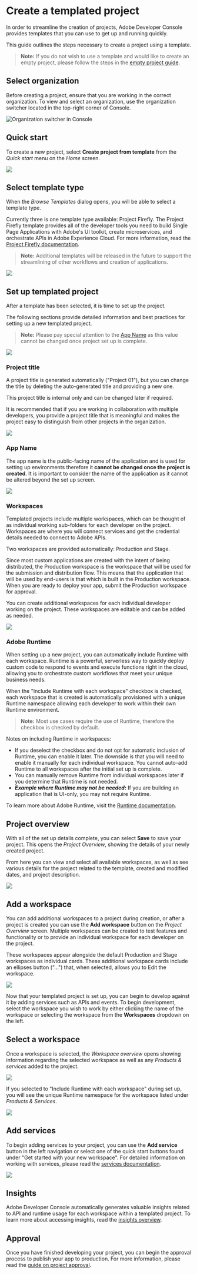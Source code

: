 # Create a templated project

In order to streamline the creation of projects, Adobe Developer Console provides templates that you can use to get up and running quickly.

This guide outlines the steps necessary to create a project using a template. 

> **Note:** If you do not wish to use a template and would like to create an empty project, please follow the steps in the [empty project guide](projects-empty.md).

## Select organization

Before creating a project, ensure that you are working in the correct organization. To view and select an organization, use the organization switcher located in the top-right corner of Console.

![Organization switcher in Console](images/switch-organizations.png)

## Quick start

To create a new project, select **Create project from template** from the _Quick start_ menu on the _Home_ screen.

![](images/create-project-from-template.png)

## Select template type

When the _Browse Templates_ dialog opens, you will be able to select a template type.

Currently three is one template type available: Project Firefly. The Project Firefly template provides all of the developer tools you need to build Single Page Applications with Adobe's UI toolkit, create microservices, and orchestrate APIs in Adobe Experience Cloud. For more information, read the [Project Firefly documentation](https://www.adobe.com/go/devs_cna).

> **Note:** Additional templates will be released in the future to support the streamlining of other workflows and creation of applications.

![](images/browse-templates.png)

## Set up templated project

After a template has been selected, it is time to set up the project.

The following sections provide detailed information and best practices for setting up a new templated project.

> **Note:** Please pay special attention to the [App Name](#app-name) as this value cannot be changed once project set up is complete.

![](images/set-up-templated-project.png)

### Project title

A project title is generated automatically ("Project 01"), but you can change the title by deleting the auto-generated title and providing a new one. 

This project title is internal only and can be changed later if required.

It is recommended that if you are working in collaboration with multiple developers, you provide a project title that is meaningful and makes the project easy to distinguish from other projects in the organization.

![](images/templated-project-title.png)

### App Name

The app name is the public-facing name of the application and is used for setting up environments therefore it **cannot be changed once the project is created**. It is important to consider the name of the application as it cannot be altered beyond the set up screen.

![](images/templated-project-app-name.png)

### Workspaces

Templated projects include multiple workspaces, which can be thought of as individual working sub-folders for each developer on the project. Workspaces are where you will connect services and get the credential details needed to connect to Adobe APIs.

Two workspaces are provided automatically: Production and Stage. 

Since most custom applications are created with the intent of being distributed, the Production workspace is the workspace that will be used for the submission and distribution flow. This means that the application that will be used by end-users is that which is built in the Production workspace. When you are ready to deploy your app, submit the Production workspace for approval.

You can create additional workspaces for each individual developer working on the project. These workspaces are editable and can be added as needed.

![](images/templated-project-workspaces.png)

### Adobe Runtime

When setting up a new project, you can automatically include Runtime with each workspace. Runtime is a powerful, serverless way to quickly deploy custom code to respond to events and execute functions right in the cloud, allowing you to orchestrate custom workflows that meet your unique business needs.

When the "Include Runtime with each workspace" checkbox is checked, each workspace that is created is automatically provisioned with a unique Runtime namespace allowing each developer to work within their own Runtime environment.  

> **Note:** Most use cases require the use of Runtime, therefore the checkbox is checked by default.

Notes on including Runtime in workspaces:
  * If you deselect the checkbox and do not opt for automatic inclusion of Runtime, you can enable it later. The downside is that you will need to enable it manually for each individual workspace. You cannot auto-add Runtime to all workspaces after the initial set up is complete.
  * You can manually remove Runtime from individual workspaces later if you determine that Runtime is not needed.
  * ***Example where Runtime may not be needed:*** If you are building an application that is UI-only, you may not require Runtime.

To learn more about Adobe Runtime, visit the [Runtime documentation](https://www.adobe.io/apis/experienceplatform/runtime/docs.html).

## Project overview

With all of the set up details complete, you can select **Save** to save your project. This opens the *Project Overview*, showing the details of your newly created project.

From here you can view and select all available workspaces, as well as see various details for the project related to the template, created and modified dates, and project description.

![](images/project-overview.png)

## Add a workspace

You can add additional workspaces to a project during creation, or after a project is created you can use the **Add workspace** button on the *Project Overview* screen. Multiple workspaces can be created to test features and functionality or to provide an individual workspace for each developer on the project. 

These workspaces appear alongside the default Production and Stage workspaces as individual cards. These additional workspace cards include an ellipses button ("...") that, when selected, allows you to Edit the workspace.

![](images/templated-project-add-workspace.png)

Now that your templated project is set up, you can begin to develop against it by adding services such as APIs and events. To begin development, select the workspace you wish to work by either clicking the name of the workspace or selecting the workspace from the **Workspaces** dropdown on the left.

## Select a workspace

Once a workspace is selected, the *Workspace overview* opens showing information regarding the selected workspace as well as any *Products & services* added to the project. 

![](images/workspace-get-started.png)

If you selected to "Include Runtime with each workspace" during set up, you will see the unique Runtime namespace for the workspace listed under *Products & Services*.

![](images/workspace-products-services.png)

## Add services

To begin adding services to your project, you can use the **Add service** button in the left navigation or select one of the quick start buttons found under "Get started with your new workspace". For detailed information on working with services, please read the [services documentation](services.md).

![](images/workspace-add-service.png)

## Insights

Adobe Developer Console automatically generates valuable insights related to API and runtime usage for each workspace within a templated project. To learn more about accessing insights, read the [insights overview](insights.md).

## Approval

Once you have finished developing your project, you can begin the approval process to publish your app to production. For more information, please read the [guide on project approval](approval.md).